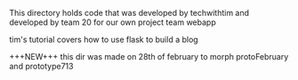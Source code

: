 This directory holds code that was developed by techwithtim and developed by
team 20 for our own project team webapp


tim's tutorial covers how to use flask to build a blog

+++NEW+++
this dir was made on 28th of february to morph protoFebruary and prototype713
